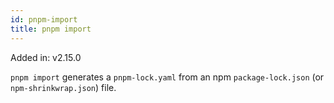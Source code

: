 ```yaml
---
id: pnpm-import
title: pnpm import
---
```


Added in: v2.15.0

`pnpm import` generates a `pnpm-lock.yaml` from an npm `package-lock.json` (or `npm-shrinkwrap.json`) file.